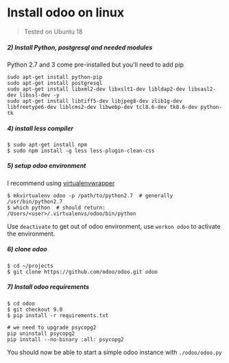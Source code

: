 # Install odoo on linux

> Tested on Ubuntu 18


##### 2) Install Python, postgresql and needed modules

Python 2.7 and 3 come pre-installed  but you'll need to add pip

```
sudo apt-get install python-pip
sudo apt-get install postgresql
sudo apt-get install libxml2-dev libxslt1-dev libldap2-dev libsasl2-dev libssl-dev -y
sudo apt-get install libtiff5-dev libjpeg8-dev zlib1g-dev libfreetype6-dev liblcms2-dev libwebp-dev tcl8.6-dev tk8.6-dev python-tk
```


##### 4) install less compiler

```
$ sudo apt-get install npm
$ sudo npm install -g less less-plugin-clean-css
```

##### 5) setup odoo environment

I recommend using [virtualenvwrapper](http://virtualenvwrapper.readthedocs.io/en/latest/index.html)

```
$ mkvirtualenv odoo -p /path/to/python2.7  # generally /usr/bin/python2.7
$ which python  # should return:
/Users/<user>/.virtualenvs/odoo/bin/python
```
Use `deactivate` to get out of odoo environment, use `workon odoo` to activate the environment.

##### 6) clone odoo

```
$ cd ~/projects
$ git clone https://github.com/odoo/odoo.git odoo
```

##### 7) Install odoo requirements

```
$ cd odoo
$ git checkout 9.0
$ pip install -r requirements.txt

# we need to upgrade psycopg2
pip uninstall psycopg2
pip install --no-binary :all: psycopg2
```

You should now be able to start a simple odoo instance with `./odoo/odoo.py`
